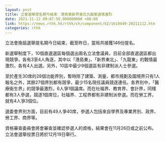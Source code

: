 ```yaml
---
layout: post
title: 立會選舉提名期今結束　港島東新界東北九龍東選情激烈
date: 2021-11-12 09:07:50.000000000 +08:00
link: https://news.rthk.hk/rthk/ch/component/k2/1619449-20211112.htm
categories: rthk
---
```


立法會換屆選舉提名期今日結束，截至昨日，當局共接獲146份提名。

新選舉制度下，10個直選選區每個選出兩名立法會議員，目前全部直選選區都出現競爭，各有3至4人角逐，其中以「港島東」、「新界東北」、「九龍東」的戰情最激烈，各有4人出選。另外，10區中最少9個選區有非建制派人士參選。

至於產生30席的28個功能界別，暫時除了建築、測量、都市規劃及園境界只有1人報名之外，其餘27個界別都有競爭，最少15名現任議員競逐連任。各界別中，「醫療衞生界」的競爭最激烈，6人爭1個議席。而在社福界、教育界、會計界，同樣都有3人參選，競逐1個席位，社福界、工程界都有非建制派參選。而在勞工界，就有4人爭3個位。

選委會界別方面，目前有49人爭40席，參選人包括來自學界及專業界別、政界、勞工界、商界等。

資格審查委員會將會審查並確認參選人的資格，結果會在11月26日或之前公布。立法會選舉投票日將於12月19日舉行。
